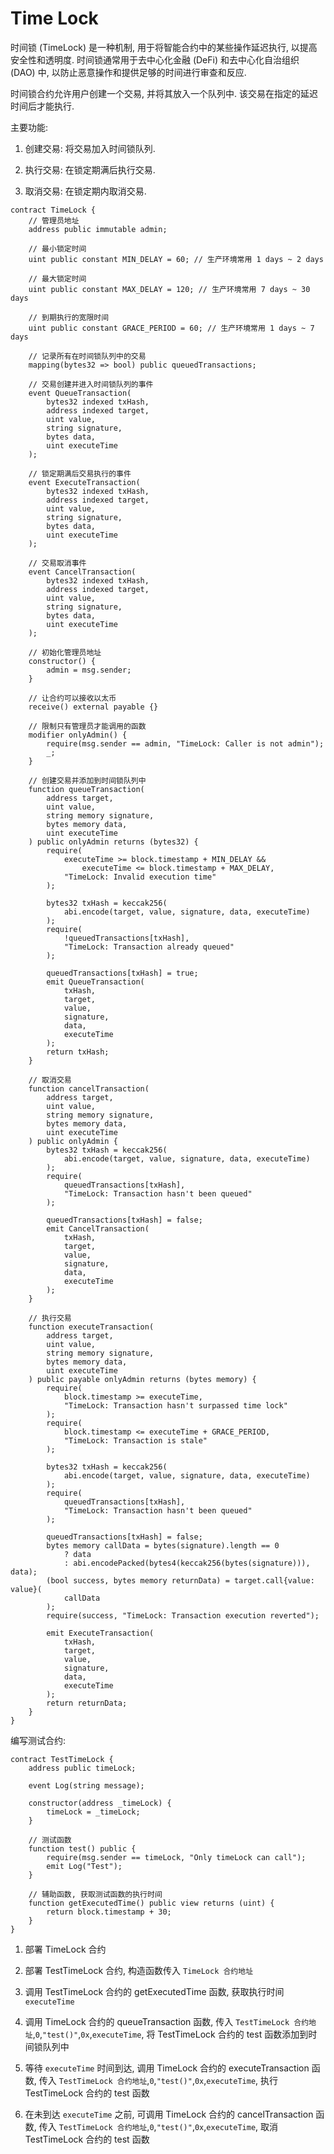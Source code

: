# Time Lock

时间锁 (TimeLock) 是一种机制, 用于将智能合约中的某些操作延迟执行, 以提高安全性和透明度. 时间锁通常用于去中心化金融 (DeFi) 和去中心化自治组织 (DAO) 中, 以防止恶意操作和提供足够的时间进行审查和反应.

时间锁合约允许用户创建一个交易, 并将其放入一个队列中. 该交易在指定的延迟时间后才能执行.

主要功能:

1.  创建交易: 将交易加入时间锁队列.

2.  执行交易: 在锁定期满后执行交易.

3.  取消交易: 在锁定期内取消交易.

```solidity
contract TimeLock {
    // 管理员地址
    address public immutable admin;

    // 最小锁定时间
    uint public constant MIN_DELAY = 60; // 生产环境常用 1 days ~ 2 days

    // 最大锁定时间
    uint public constant MAX_DELAY = 120; // 生产环境常用 7 days ~ 30 days

    // 到期执行的宽限时间
    uint public constant GRACE_PERIOD = 60; // 生产环境常用 1 days ~ 7 days

    // 记录所有在时间锁队列中的交易
    mapping(bytes32 => bool) public queuedTransactions;

    // 交易创建并进入时间锁队列的事件
    event QueueTransaction(
        bytes32 indexed txHash,
        address indexed target,
        uint value,
        string signature,
        bytes data,
        uint executeTime
    );

    // 锁定期满后交易执行的事件
    event ExecuteTransaction(
        bytes32 indexed txHash,
        address indexed target,
        uint value,
        string signature,
        bytes data,
        uint executeTime
    );

    // 交易取消事件
    event CancelTransaction(
        bytes32 indexed txHash,
        address indexed target,
        uint value,
        string signature,
        bytes data,
        uint executeTime
    );

    // 初始化管理员地址
    constructor() {
        admin = msg.sender;
    }

    // 让合约可以接收以太币
    receive() external payable {}

    // 限制只有管理员才能调用的函数
    modifier onlyAdmin() {
        require(msg.sender == admin, "TimeLock: Caller is not admin");
        _;
    }

    // 创建交易并添加到时间锁队列中
    function queueTransaction(
        address target,
        uint value,
        string memory signature,
        bytes memory data,
        uint executeTime
    ) public onlyAdmin returns (bytes32) {
        require(
            executeTime >= block.timestamp + MIN_DELAY &&
                executeTime <= block.timestamp + MAX_DELAY,
            "TimeLock: Invalid execution time"
        );

        bytes32 txHash = keccak256(
            abi.encode(target, value, signature, data, executeTime)
        );
        require(
            !queuedTransactions[txHash],
            "TimeLock: Transaction already queued"
        );

        queuedTransactions[txHash] = true;
        emit QueueTransaction(
            txHash,
            target,
            value,
            signature,
            data,
            executeTime
        );
        return txHash;
    }

    // 取消交易
    function cancelTransaction(
        address target,
        uint value,
        string memory signature,
        bytes memory data,
        uint executeTime
    ) public onlyAdmin {
        bytes32 txHash = keccak256(
            abi.encode(target, value, signature, data, executeTime)
        );
        require(
            queuedTransactions[txHash],
            "TimeLock: Transaction hasn't been queued"
        );

        queuedTransactions[txHash] = false;
        emit CancelTransaction(
            txHash,
            target,
            value,
            signature,
            data,
            executeTime
        );
    }

    // 执行交易
    function executeTransaction(
        address target,
        uint value,
        string memory signature,
        bytes memory data,
        uint executeTime
    ) public payable onlyAdmin returns (bytes memory) {
        require(
            block.timestamp >= executeTime,
            "TimeLock: Transaction hasn't surpassed time lock"
        );
        require(
            block.timestamp <= executeTime + GRACE_PERIOD,
            "TimeLock: Transaction is stale"
        );

        bytes32 txHash = keccak256(
            abi.encode(target, value, signature, data, executeTime)
        );
        require(
            queuedTransactions[txHash],
            "TimeLock: Transaction hasn't been queued"
        );

        queuedTransactions[txHash] = false;
        bytes memory callData = bytes(signature).length == 0
            ? data
            : abi.encodePacked(bytes4(keccak256(bytes(signature))), data);
        (bool success, bytes memory returnData) = target.call{value: value}(
            callData
        );
        require(success, "TimeLock: Transaction execution reverted");

        emit ExecuteTransaction(
            txHash,
            target,
            value,
            signature,
            data,
            executeTime
        );
        return returnData;
    }
}
```

编写测试合约:

```solidity
contract TestTimeLock {
    address public timeLock;

    event Log(string message);

    constructor(address _timeLock) {
        timeLock = _timeLock;
    }

    // 测试函数
    function test() public {
        require(msg.sender == timeLock, "Only timeLock can call");
        emit Log("Test");
    }

    // 辅助函数, 获取测试函数的执行时间
    function getExecutedTime() public view returns (uint) {
        return block.timestamp + 30;
    }
}
```

1. 部署 TimeLock 合约

2. 部署 TestTimeLock 合约, 构造函数传入 `TimeLock 合约地址`

3. 调用 TestTimeLock 合约的 getExecutedTime 函数, 获取执行时间 `executeTime`

4. 调用 TimeLock 合约的 queueTransaction 函数, 传入 `TestTimeLock 合约地址`,`0`,`"test()"`,`0x`,`executeTime`, 将 TestTimeLock 合约的 test 函数添加到时间锁队列中

5. 等待 `executeTime` 时间到达, 调用 TimeLock 合约的 executeTransaction 函数, 传入 `TestTimeLock 合约地址`,`0`,`"test()"`,`0x`,`executeTime`, 执行 TestTimeLock 合约的 test 函数

6. 在未到达 `executeTime` 之前, 可调用 TimeLock 合约的 cancelTransaction 函数, 传入 `TestTimeLock 合约地址`,`0`,`"test()"`,`0x`,`executeTime`, 取消 TestTimeLock 合约的 test 函数

<br><br>
